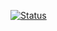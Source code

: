 [![Status](https://github-readme-stats.vercel.app/api?username=slowkamikadze&count_private=true&show_icons=true)](https://github.com/slowkamikadze) 
